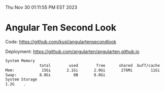 Thu Nov 30 01:11:55 PM EST 2023

# Angular Ten Second Look

Code: https://github.com/kusl/angulartensecondlook

Deployment: https://github.com/angularten/angularten.github.io

```bash
System Memory
               total        used        free      shared  buff/cache   available
Mem:            15Gi       2.1Gi       2.0Gi       276Mi        11Gi        13Gi
Swap:          8.0Gi          0B       8.0Gi
System Storage
1.2G	.
```
```bash
